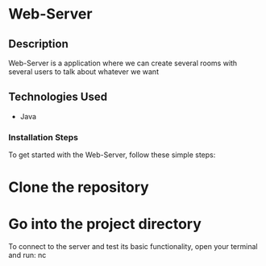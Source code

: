 # Web-Server

## Description
Web-Server is a application where we can create several rooms with several users to talk about whatever we want

## Technologies Used
- Java

### Installation Steps
To get started with the Web-Server, follow these simple steps:
# Clone the repository
# Go into the project directory

To connect to the server and test its basic functionality, open your terminal and run:
nc <ip> <port>
